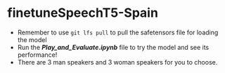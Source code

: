 # finetuneSpeechT5-Spain
- Remember to use `git lfs pull` to pull the safetensors file for loading the model
- Run the ***Play_and_Evaluate.ipynb*** file to try the model and see its performance!
- There are 3 man speakers and 3 woman speakers for you to choose.  
